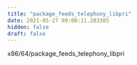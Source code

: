 ```yaml
---
title: "package_feeds_telephony_libpri"
date: 2021-05-27 00:00:11.283385
hidden: false
draft: false
---
```


x86/64/package_feeds_telephony_libpri

